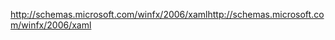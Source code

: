 <span data-ttu-id="372a2-101">http://schemas.microsoft.com/winfx/2006/xaml</span><span class="sxs-lookup"><span data-stu-id="372a2-101">http://schemas.microsoft.com/winfx/2006/xaml</span></span>